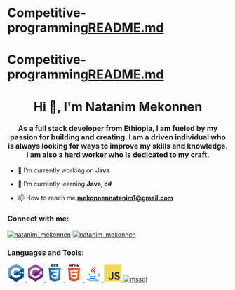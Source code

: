 # Competitive-programming[README.md](https://github.com/natanimmekonnen/Competitive-programming/files/12716656/README.md)
# Competitive-programming[README.md](https://github.com/natanimmekonnen/Competitive-programming/files/12716656/README.md)
<h1 align="center">Hi 👋, I'm Natanim Mekonnen</h1>
<h3 align="center">As a full stack developer from Ethiopia, I am fueled by my passion for building and creating. I am a driven individual who is always looking for ways to improve my skills and knowledge. I am also a hard worker who is dedicated to my craft.</h3>

- 🔭 I’m currently working on **Java**

- 🌱 I’m currently learning **Java, c#**

- 📫 How to reach me **mekonnennatanim1@gmail.com**

<h3 align="left">Connect with me:</h3>
<p align="left">
<a href="https://codeforces.com/profile/natanim_mekonnen" target="blank"><img align="center" src="https://raw.githubusercontent.com/rahuldkjain/github-profile-readme-generator/master/src/images/icons/Social/codeforces.svg" alt="natanim_mekonnen" height="30" width="40" /></a>
<a href="https://www.leetcode.com/natanim_mekonnen" target="blank"><img align="center" src="https://raw.githubusercontent.com/rahuldkjain/github-profile-readme-generator/master/src/images/icons/Social/leet-code.svg" alt="natanim_mekonnen" height="30" width="40" /></a>
</p>

<h3 align="left">Languages and Tools:</h3>
<p align="left"> <a href="https://www.w3schools.com/cpp/" target="_blank" rel="noreferrer"> <img src="https://raw.githubusercontent.com/devicons/devicon/master/icons/cplusplus/cplusplus-original.svg" alt="cplusplus" width="40" height="40"/> </a> <a href="https://www.w3schools.com/cs/" target="_blank" rel="noreferrer"> <img src="https://raw.githubusercontent.com/devicons/devicon/master/icons/csharp/csharp-original.svg" alt="csharp" width="40" height="40"/> </a> <a href="https://www.w3schools.com/css/" target="_blank" rel="noreferrer"> <img src="https://raw.githubusercontent.com/devicons/devicon/master/icons/css3/css3-original-wordmark.svg" alt="css3" width="40" height="40"/> </a> <a href="https://www.w3.org/html/" target="_blank" rel="noreferrer"> <img src="https://raw.githubusercontent.com/devicons/devicon/master/icons/html5/html5-original-wordmark.svg" alt="html5" width="40" height="40"/> </a> <a href="https://www.java.com" target="_blank" rel="noreferrer"> <img src="https://raw.githubusercontent.com/devicons/devicon/master/icons/java/java-original.svg" alt="java" width="40" height="40"/> </a> <a href="https://developer.mozilla.org/en-US/docs/Web/JavaScript" target="_blank" rel="noreferrer"> <img src="https://raw.githubusercontent.com/devicons/devicon/master/icons/javascript/javascript-original.svg" alt="javascript" width="40" height="40"/> </a> <a href="https://www.microsoft.com/en-us/sql-server" target="_blank" rel="noreferrer"> <img src="https://www.svgrepo.com/show/303229/microsoft-sql-server-logo.svg" alt="mssql" width="40" height="40"/> </a> </p>



